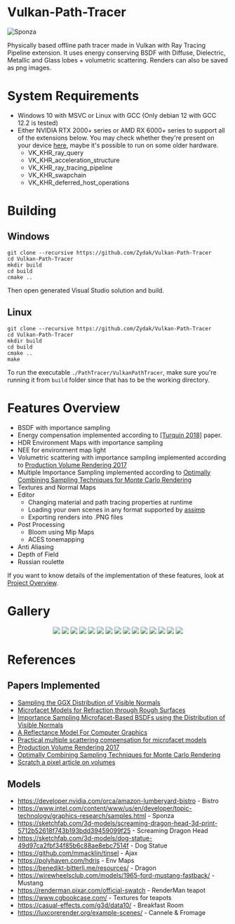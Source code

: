# Vulkan-Path-Tracer
![Sponza](./Gallery/GodRays.png)

Physically based offline path tracer made in Vulkan with Ray Tracing Pipeline extension. It uses energy conserving BSDF with Diffuse, Dielectric, Metallic and Glass lobes + volumetric scattering. Renders can also be saved as png images.

# System Requirements
- Windows 10 with MSVC or Linux with GCC (Only debian 12 with GCC 12.2 is tested)
- Either NVIDIA RTX 2000+ series or AMD RX 6000+ series to support all of the extensions below. You may check whether they're present on your device [here](https://vulkan.gpuinfo.org/listdevices.php), maybe it's possible to run on some older hardware.
  - VK_KHR_ray_query
  - VK_KHR_acceleration_structure
  - VK_KHR_ray_tracing_pipeline
  - VK_KHR_swapchain
  - VK_KHR_deferred_host_operations

# Building
## Windows
```
git clone --recursive https://github.com/Zydak/Vulkan-Path-Tracer
cd Vulkan-Path-Tracer
mkdir build
cd build
cmake ..
```
Then open generated Visual Studio solution and build.

## Linux
```
git clone --recursive https://github.com/Zydak/Vulkan-Path-Tracer
cd Vulkan-Path-Tracer
mkdir build
cd build
cmake ..
make
```
To run the executable `./PathTracer/VulkanPathTracer`, make sure you're running it from `build` folder since that has to be the working directory.

# Features Overview

- BSDF with importance sampling
- Energy compensation implemented according to [[Turquin 2018]](https://blog.selfshadow.com/publications/turquin/ms_comp_final.pdf) paper.
- HDR Environment Maps with importance sampling
- NEE for environment map light
- Volumetric scattering with importance sampling implemented according to [Production Volume Rendering 2017](https://graphics.pixar.com/library/ProductionVolumeRendering/paper.pdf)
- Multiple Importance Sampling implemented according to [Optimally Combining Sampling Techniques for Monte Carlo Rendering](https://www.cs.jhu.edu/~misha/ReadingSeminar/Papers/Veach95.pdf)
- Textures and Normal Maps
- Editor
  - Changing material and path tracing properties at runtime
  - Loading your own scenes in any format supported by [assimp](https://github.com/assimp/assimp/blob/master/doc/Fileformats.md)
  - Exporting renders into .PNG files
- Post Processing
  - Bloom using Mip Maps
  - ACES tonemapping
- Anti Aliasing
- Depth of Field
- Russian roulette

If you want to know details of the implementation of these features, look at [Project Overview](./Docs/ProjectOverview.md).

# Gallery
<p align="center">

<img src="./Gallery/GodRays.png"/>
<img src="./Gallery/CannelleEtFromage.png"/>
<img src="./Gallery/DragonHead.png"/>
<img src="./Gallery/Bistro.png"/>
<img src="./Gallery/OceanAjax.png"/>
<img src="./Gallery/Dogs.png"/>
<img src="./Gallery/BreakfastRoom.png"/>
<img src="./Gallery/CornellBox.png"/>
<img src="./Gallery/VolumeLight.png"/>
<img src="./Gallery/Mustang0.png"/>
<img src="./Gallery/FogCarUndenoised.png"/>
<img src="./Gallery/TeapotMarble.png"/>
<img src="./Gallery/TeapotTiled.png"/>
<img src="./Gallery/SubsurfaceBall.png"/>
<img src="./Gallery/Caustics.png"/>

</p>


# References

## Papers Implemented
- [Sampling the GGX Distribution of Visible Normals](https://jcgt.org/published/0007/04/01/paper.pdf)
- [Microfacet Models for Refraction through Rough Surfaces](https://www.graphics.cornell.edu/~bjw/microfacetbsdf.pdf)
- [Importance Sampling Microfacet-Based BSDFs using the Distribution of Visible Normals](https://inria.hal.science/hal-00996995v2/document)
- [A Reflectance Model For Computer Graphics](https://dl.acm.org/doi/pdf/10.1145/357290.357293)
- [Practical multiple scattering compensation for microfacet models](https://blog.selfshadow.com/publications/turquin/ms_comp_final.pdf)
- [Production Volume Rendering 2017](https://graphics.pixar.com/library/ProductionVolumeRendering/paper.pdf)
- [Optimally Combining Sampling Techniques for Monte Carlo Rendering](https://www.cs.jhu.edu/~misha/ReadingSeminar/Papers/Veach95.pdf)
- [Scratch a pixel article on volumes](https://www.scratchapixel.com/lessons/mathematics-physics-for-computer-graphics/monte-carlo-methods-in-practice/monte-carlo-simulation.html)

## Models
- https://developer.nvidia.com/orca/amazon-lumberyard-bistro - Bistro
- https://www.intel.com/content/www/us/en/developer/topic-technology/graphics-research/samples.html - Sponza
- https://sketchfab.com/3d-models/screaming-dragon-head-3d-print-5712b52618f743b193bdd39459099f25 - Screaming Dragon Head
- https://sketchfab.com/3d-models/dog-statue-49d97ca2fbf34f85b6c88ae8ebc7514f - Dog Statue
- https://github.com/mmacklin/tinsel - Ajax
- https://polyhaven.com/hdris - Env Maps
- https://benedikt-bitterli.me/resources/ - Dragon
- https://wirewheelsclub.com/models/1965-ford-mustang-fastback/ - Mustang
- https://renderman.pixar.com/official-swatch - RenderMan teapot
- https://www.cgbookcase.com/ - Textures for teapots
- https://casual-effects.com/g3d/data10/ - Breakfast Room
- https://luxcorerender.org/example-scenes/ - Cannele & Fromage
